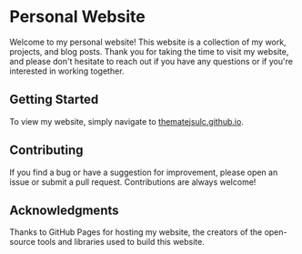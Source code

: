 # Personal Website
Welcome to my personal website! This website is a collection of my work,
projects, and blog posts. Thank you for taking the time to visit my website,
and please don't hesitate to reach out if you have any questions or if you're
interested in working together.

## Getting Started
To view my website, simply navigate to
[thematejsulc.github.io](https://thematejsulc.github.io). 

## Contributing
If you find a bug or have a suggestion for improvement, please open an issue
or submit a pull request. Contributions are always welcome!

## Acknowledgments
Thanks to GitHub Pages for hosting my website, the creators of the
open-source tools and libraries used to build this website.
